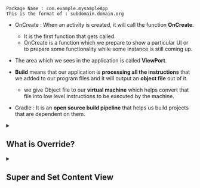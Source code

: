 ```
Package Name : com.example.mysampleApp
This is the format of : subdomain.domain.org
```

- OnCreate : When an activity is created, it will call the function **OnCreate**.
   - It is the first function that gets called.
   - OnCreate is a function which we prepare to show a particular UI or to prepare some functionality while some instance is still coming up.
  
- The area which we sees in the application is called **ViewPort**.
- **Build** means that our application is **processing all the instructions** that we added to our program files and it will output an **object file** out of it.
   - we give Object file to our **virtual machine** which helps convert that file into low level instructions to be executed by the machine.

- Gradle : It is an **open source build pipeline** that helps us build projects that are dependent on them.

<details> <summary><h2> What is Override? </h2></summary>
  
![Screenshot (262)](https://user-images.githubusercontent.com/94545831/204114248-8c52199c-98dc-4430-bfe2-7c8e9a0c6872.png)
  
</details>
  
<details> <summary><h2> Super and Set Content View </h2></summary>
  
![Screenshot (263)](https://user-images.githubusercontent.com/94545831/204114661-60458716-ac9c-4b36-a798-effa9d600548.png) 
  
</details>


  

  

